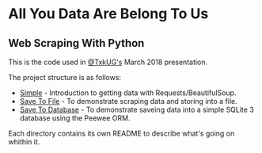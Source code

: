 # All You Data Are Belong To Us
## Web Scraping With Python

This is the code used in [@TxkUG's](https://github.com/txkug) March 2018 presentation.

The project structure is as follows:
* [Simple](simple/) - Introduction to getting data with Requests/BeautifulSoup.
* [Save To File](save-to-file/) - To demonstrate scraping data and storing into a file.
* [Save To Database](save-to-database/) - To demonstrate saveing data into a simple SQLite 3 database using the Peewee ORM.


Each directory contains its own README to describe what's going on whithin it.

